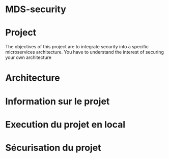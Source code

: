 # MDS-security

# Project 
The objectives of this project are to integrate security into a specific microservices architecture. You have to understand the interest of securing your own architecture
# Architecture
# Information sur le projet
# Execution du projet en local
# Sécurisation du projet
